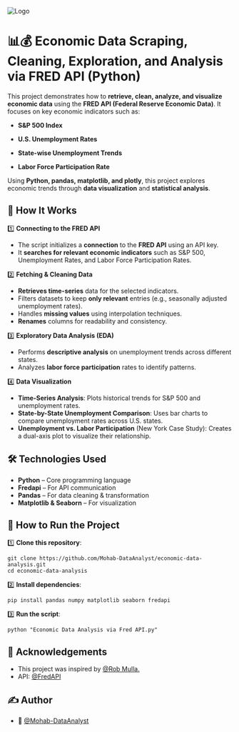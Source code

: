 
![Logo](https://media.istockphoto.com/id/1399575283/photo/money-makes-the-world-go-round.jpg?s=1024x1024&w=is&k=20&c=JaI2-S2be9V7OHUn6ZhaA-glZlv3TDftN7DLKAHDsf0=)


# 📊💰 Economic Data Scraping, Cleaning, Exploration, and Analysis via FRED API (Python)

This project demonstrates how to **retrieve, clean, analyze, and visualize economic data** using the **FRED API (Federal Reserve Economic Data)**. It focuses on key economic indicators such as:

- **S&P 500 Index**

- **U.S. Unemployment Rates**

- **State-wise Unemployment Trends** 

- **Labor Force Participation Rate**

Using **Python, pandas, matplotlib, and plotly**, this project explores economic trends through **data visualization** and **statistical analysis**.

## 🚀 How It Works

1️⃣ **Connecting to the FRED API**
- The script initializes a **connection** to the **FRED API** using an API key.
- It **searches for relevant economic indicators** such as S&P 500, Unemployment Rates, and Labor Force Participation Rates.

2️⃣ **Fetching & Cleaning Data**
- **Retrieves time-series** data for the selected indicators.
- Filters datasets to keep **only relevant** entries (e.g., seasonally adjusted unemployment rates).
- Handles **missing values** using interpolation techniques.
- **Renames** columns for readability and consistency.

3️⃣ **Exploratory Data Analysis (EDA)**
- Performs **descriptive analysis** on unemployment trends across different states.
- Analyzes **labor force participation** rates to identify patterns.

4️⃣ **Data Visualization**
- **Time-Series Analysis**: Plots historical trends for S&P 500 and unemployment rates.
- **State-by-State Unemployment Comparison**: Uses bar charts to compare unemployment rates across U.S. states.
- **Unemployment vs. Labor Participation** (New York Case Study): Creates a dual-axis plot to visualize their relationship.
## 🛠️ Technologies Used
- **Python** – Core programming language
- **Fredapi** – For API communication
- **Pandas** – For data cleaning & transformation
- **Matplotlib & Seaborn** – For visualization

## 🚀 How to Run the Project
1️⃣ **Clone this repository**:

    git clone https://github.com/Mohab-DataAnalyst/economic-data-analysis.git
    cd economic-data-analysis

2️⃣ **Install dependencies**:

    pip install pandas numpy matplotlib seaborn fredapi

3️⃣ **Run the script**:

    python "Economic Data Analysis via Fred API.py"

## 📎 Acknowledgements
- This project was inspired by [@Rob Mulla.](https://youtu.be/KB2CtEDrglY?si=tUicFLHChz7cj1Vo)
- API: [@FredAPI](https://fred.stlouisfed.org/docs/api/fred/)

## ✍️ Author
- 👤 [@Mohab-DataAnalyst](https://github.com/Mohab-DataAnalyst)
